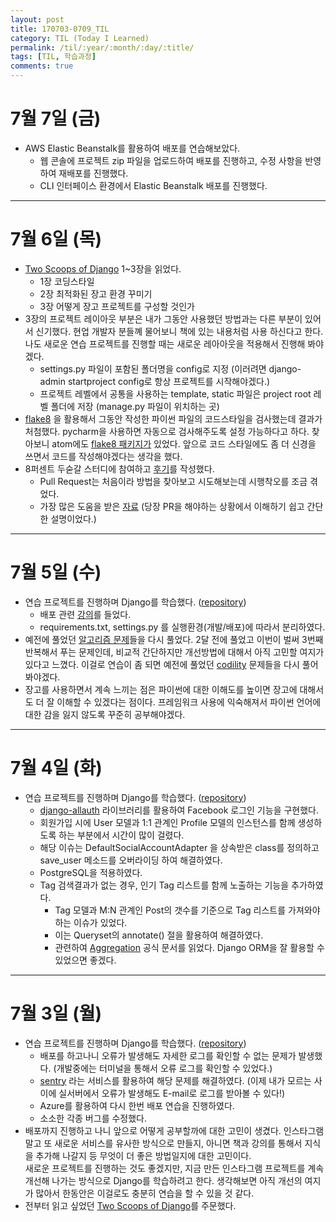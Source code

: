 ```yaml
---
layout: post
title: 170703-0709_TIL
category: TIL (Today I Learned)
permalink: /til/:year/:month/:day/:title/
tags: [TIL, 학습과정]
comments: true
---
```


# 7월 7일 (금)
- AWS Elastic Beanstalk를 활용하여 배포를 연습해보았다.
  - 웹 콘솔에 프로젝트 zip 파일을 업로드하여 배포를 진행하고, 수정 사항을 반영하여 재배포를 진행했다.
  - CLI 인터페이스 환경에서 Elastic Beanstalk 배포를 진행했다.

---

# 7월 6일 (목)
- [Two Scoops of Django](https://www.twoscoopspress.com/products/two-scoops-of-django-1-11) 1~3장을 읽었다.
  - 1장 코딩스타일
  - 2장 최적화된 장고 환경 꾸미기
  - 3장 어떻게 장고 프로젝트를 구성할 것인가
- 3장의 프로젝트 레이아웃 부분은 내가 그동안 사용했던 방법과는 다른 부분이 있어서 신기했다. 현업 개발자 분들꼐 물어보니 책에 있는 내용처럼 사용 하신다고 한다. 나도 새로운 연습 프로젝트를 진행할 때는 새로운 레아아웃을 적용해서 진행해 봐야겠다.
  - settings.py 파일이 포함된 폴더명을 config로 지정 (이러려면 django-admin startproject config로 항상 프로젝트를 시작해야겠다.)
  - 프로젝트 레벨에서 공통을 사용하는 template, static 파일은 project root 레벨 폴더에 저장 (manage.py 파일이 위치하는 곳)
- [flake8](https://pypi.python.org/pypi/flake8) 을 활용해서 그동안 작성한 파이썬 파일의 코드스타일을 검사했는데 결과가 처첨했다. pycharm을 사용하면 자동으로 검사해주도록 설정 가능하다고 하다. 찾아보니 atom에도 [flake8 패키지가](https://atom.io/packages/linter-flake8) 있었다. 앞으로 코드 스타일에도 좀 더 신경을 쓰면서 코드를 작성해야겠다는 생각을 했다.
- 8퍼센트 두숟갈 스터디에 참여하고 [후기](https://8percent.github.io/)를 작성했다.
  - Pull Request는 처음이라 방법을 찾아보고 시도해보는데 시행착오를 조금 겪었다.
  - 가장 많은 도움을 받은 [자료](https://www.slideshare.net/jungseobshin/github-pull-request) (당장 PR을 해야하는 상황에서 이해하기 쉽고 간단한 설명이었다.)

---
# 7월 5일 (수)
- 연습 프로젝트를 진행하며 Django를 학습했다. ([repository](https://github.com/wayhome25/Instagram))
  - 배포 관련 [강의](https://nomade.kr/vod/deploy/)를 들었다.
  - requirements.txt, settings.py 를 실행환경(개발/배포)에 따라서 분리하였다.
- 예전에 풀었던 [알고리즘 문제](http://tryhelloworld.co.kr/)들을 다시 풀었다. 2달 전에 풀었고 이번이 벌써 3번째 반복해서 푸는 문제인데, 비교적 간단하지만 개선방법에 대해서 아직 고민할 여지가 있다고 느꼈다. 이걸로 연습이 좀 되면 예전에 풀었던 [codility](https://codility.com/programmers/l) 문제들을 다시 풀어봐야겠다.
- 장고를 사용하면서 계속 느끼는 점은 파이썬에 대한 이해도를 높이면 장고에 대해서도 더 잘 이해할 수 있겠다는 점이다. 프레임워크 사용에 익숙해져서 파이썬 언어에 대한 감을 잃지 않도록 꾸준히 공부해야겠다.

---
# 7월 4일 (화)
- 연습 프로젝트를 진행하며 Django를 학습했다. ([repository](https://github.com/wayhome25/Instagram))
  - [django-allauth](https://github.com/pennersr/django-allauth) 라이브러리를 활용하여 Facebook 로그인 기능을 구현했다.
  - 회원가입 시에 User 모델과 1:1 관계인 Profile 모델의 인스턴스를 함께 생성하도록 하는 부분에서 시간이 많이 걸렸다.
  - 해당 이슈는 DefaultSocialAccountAdapter 을 상속받은 class를 정의하고 save_user 메소드를 오버라이딩 하여 해결하였다.
  - PostgreSQL을 적용하였다.
  - Tag 검색결과가 없는 경우, 인기 Tag 리스트를 함께 노출하는 기능을 추가하였다.
    - Tag 모델과 M:N 관계인 Post의 갯수를 기준으로 Tag 리스트를 가져와야하는 이슈가 있었다.
    - 이는 Queryset의 annotate() 절을 활용하여 해결하였다.
    - 관련하여 [Aggregation](https://docs.djangoproject.com/en/1.10/topics/db/aggregation/#cheat-sheet) 공식 문서를 읽었다. Django ORM을 잘 활용할 수 있었으면 좋겠다.

---

# 7월 3일 (월)
- 연습 프로젝트를 진행하며 Django를 학습했다. ([repository](https://github.com/wayhome25/Instagram))
  - 배포를 하고나니 오류가 발생해도 자세한 로그를 확인할 수 없는 문제가 발생했다. (개발중에는 터미널을 통해서 오류 로그를 확인할 수 있었다.)
  - [sentry](https://sentry.io) 라는 서비스를 활용하여 해당 문제를 해결하였다. (이제 내가 모르는 사이에 실서버에서 오류가 발생해도 E-mail로 로그를 받아볼 수 있다!)
  - Azure를 활용하여 다시 한번 배포 연습을 진행하였다.
  - 소소한 각종 버그를 수정했다.
- 배포까지 진행하고 나니 앞으로 어떻게 공부할까에 대한 고민이 생겼다. 인스타그램 말고 또 새로운 서비스를 유사한 방식으로 만들지, 아니면 책과 강의를 통해서 지식을 추가해 나갈지 등 무엇이 더 좋은 방법일지에 대한 고민이다.      
새로운 프로젝트를 진행하는 것도 좋겠지만, 지금 만든 인스타그램 프로젝트를 계속 개선해 나가는 방식으로 Django를 학습하려고 한다. 생각해보면 아직 개선의 여지가 많아서 한동안은 이걸로도 충분히 연습을 할 수 있을 것 같다.
- 전부터 읽고 싶었던 [Two Scoops of Django](http://www.aladin.co.kr/shop/wproduct.aspx?ItemId=88857020)를 주문했다.
